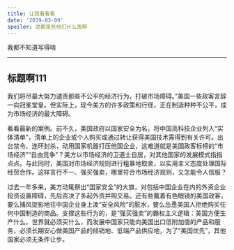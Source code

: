 ```yaml
---
title: 让我看看看
date: '2019-03-09'
spoiler: 这都是些他们什么鬼啊
---
```


我都不知道写得啥

---

## 标题啊111

我们将尽最大努力谴责那些不公平的经济行为，打破市场障碍。”美国一些政客言辞一向冠冕堂皇。但实际上，现今美方的许多政策和行径，正在制造种种不公平，成为市场经济的最大障碍。

看看最新的案例。前不久，美国政府以国家安全为名，将中国高科技企业列入“实体清单”，清单上的企业或个人购买或通过转让获得美国技术需得到有关许可。出台禁令、连环封杀，动用国家机器打压他国企业，这难道就是美国政客标榜的“市场经济”“自由竞争”？美方以市场经济的卫道士自居，对其他国家的发展模式指指点点。与此同时，美国对市场经济规则进行粗暴地取舍，以实用主义态度处理国际经贸合作。这样言行不一、强买强卖，哪里符合市场经济规则，又怎能令人信服？

过去一年多来，美方动辄祭出“国家安全”的大旗，对包括中国企业在内的外资企业投资设置障碍，先后否决了多起外资并购交易。还有些戴着有色眼镜的美国政客，要么捕风捉影地往中国企业身上泼“安全风险”的脏水，要么怂恿美国人拒绝购买任何中国制造的商品。支撑这些行为的，是“强买强卖”的霸权主义逻辑：美国方便生产什么，世界就必须买什么，而发展中国家只能向美国出口低附加值的产品和服务，必须长期安心做美国产品的倾销地、低端产品供应地，为了“美国优先”，其他国家必须无条件让步。

<!-- [end](/thanks watch/) -->